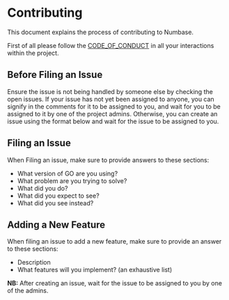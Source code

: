 # Contributing

This document explains the process of contributing to Numbase.

First of all please follow the
[CODE_OF_CONDUCT](https://github.com/AltGophers/numbase/blob/main/CODE_OF_CONDUCT.md)
in all your interactions within the project.

## Before Filing an Issue

Ensure the issue is not being handled by someone else by checking the open
issues. If your issue has not yet been assigned to anyone, you can signify in
the comments for it to be assigned to you, and wait for you to be assigned to it
by one of the project admins. Otherwise, you can create an issue using the
format below and wait for the issue to be assigned to you.

## Filing an Issue

When Filing an issue, make sure to provide answers to these sections:

- What version of GO are you using?
- What problem are you trying to solve?
- What did you do?
- What did you expect to see?
- What did you see instead?

## Adding a New Feature

When filing an issue to add a new feature, make sure to provide an answer to
these sections:

- Description
- What features will you implement? (an exhaustive list)

**NB:** After creating an issue, wait for the issue to be assigned to you by one
of the admins.
